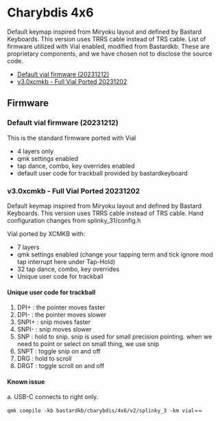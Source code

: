 # Charybdis 4x6
Default keymap inspired from Miryoku layout and defined by Bastard Keyboards. This version uses TRRS cable instead of TRS cable. List of firmware utilized with Vial enabled, modified from Bastardkb. These are proprietary components, and we have chosen not to disclose the source code.
  - [Default vial firmware (20231212)](#default-vial-firmware-20231212)
  - [v3.0xcmkb - Full Vial Ported 20231202](#v30xcmkb---full-vial-ported-20231202)


## Firmware

### Default vial firmware (20231212)
This is the standard firmware ported with Vial
- 4 layers only
- qmk settings enabled
- tap dance, combo, key overrides enabled
- default user code for trackball provided by bastardkeyboard
  

### v3.0xcmkb - Full Vial Ported 20231202
Default keymap inspired from Miryoku layout and defined by Bastard Keyboards. This version uses TRRS cable instead of TRS cable. Hand configuration changes from splinky_31/config.h

Vial ported by XCMKB with:
- 7 layers
- qmk settings enabled (change your tapping term and tick ignore mod tap interrupt here under Tap-Hold)
- 32 tap dance, combo, key overrides
- Unique user code for trackball

#### Unique user code for trackball
1. DPI+ : the pointer moves faster
2. DPI- : the pointer moves slower
3. SNPI+ : snip moves faster
4. SNPI- : snip moves slower
5. SNP : hold to snip. snip is used for small precision pointing. when we need to point or select on small thing, we use snip
6. SNPT : toggle snip on and off
7. DRG : hold to scroll
8. DRGT : toggle scroll on and off

#### Known issue
a. USB-C connects to right only.

```qmk compile -kb bastardkb/charybdis/4x6/v2/splinky_3 -km vial```~~
